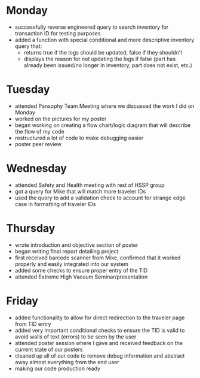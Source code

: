 # Monday

- successfully reverse engineered query to search inventory for transaction ID for testing purposes
- added a function with special conditional and more descriptive inventory query that:
  - returns true if the logs should be updated, false if they shouldn't
  - displays the reason for not updating the logs if false (part has already been issued/no longer in inventory, part does not exist, etc.)

# Tuesday

- attended Pansophy Team Meeting where we discussed the work I did on Monday
- worked on the pictures for my poster
- began working on creating a flow chart/logic diagram that will describe the flow of my code
- restructured a lot of code to make debugging easier
- poster peer review

# Wednesday

- attended Safety and Health meeting with rest of HSSP group
- got a query for Mike that will match more traveler IDs
- used the query to add a validation check to account for strange edge case in
  formatting of traveler IDs

# Thursday

- wrote introduction and objective section of poster
- began writing final report detailing project
- first received barcode scanner from Mike, confirmed that it worked properly and easily integrated into our system
- added some checks to ensure proper entry of the TID
- attended Extreme High Vacuum Seminar/presentation

# Friday

- added functionality to allow for direct redirection to the traveler page from TID entry
- added very important conditional checks to ensure the TID is valid to avoid walls of text (errors) to be seen by the user
- attended poster session where I gave and received feedback on the current state of our posters
- cleaned up all of our code to remove debug information and abstract away almost everything from the end user
- making our code production ready
